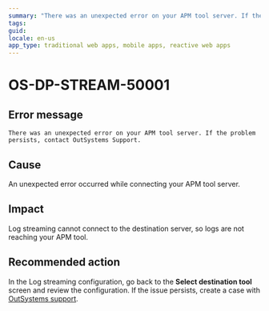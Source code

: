 ```yaml
---
summary: "There was an unexpected error on your APM tool server. If the problem persists, contact OutSystems Support."
tags:
guid:
locale: en-us
app_type: traditional web apps, mobile apps, reactive web apps
---
```


# OS-DP-STREAM-50001

## Error message

`There was an unexpected error on your APM tool server. If the problem persists, contact OutSystems Support.`

## Cause

An unexpected error occurred while connecting your APM tool server.

## Impact

Log streaming cannot connect to the destination server, so logs are not reaching your APM tool.

## Recommended action

In the Log streaming configuration, go back to the **Select destination tool** screen and review the configuration. If the issue persists, create a case with [OutSystems support](https://success.outsystems.com/Support).
